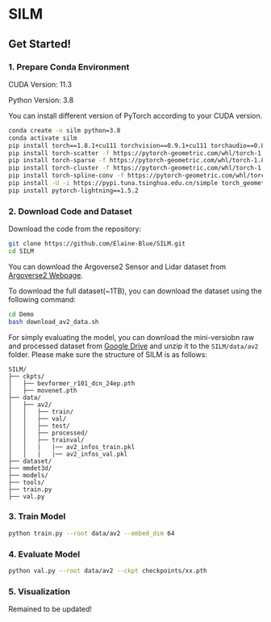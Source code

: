 # SILM

## Get Started!

### 1. Prepare Conda Environment
CUDA Version: 11.3

Python Version: 3.8 

You can install different version of PyTorch according to your CUDA version.

```bash
conda create -n silm python=3.8
conda activate silm
pip install torch==1.8.1+cu111 torchvision==0.9.1+cu111 torchaudio==0.8.1 --extra-index-url https://download.pytorch.org/whl/cu111
pip install torch-scatter -f https://pytorch-geometric.com/whl/torch-1.8.1+cu111.html
pip install torch-sparse -f https://pytorch-geometric.com/whl/torch-1.8.1+cu111.html
pip install torch-cluster -f https://pytorch-geometric.com/whl/torch-1.8.1+cu111.html
pip install torch-spline-conv -f https://pytorch-geometric.com/whl/torch-1.8.1+cu111.html
pip install -U -i https://pypi.tuna.tsinghua.edu.cn/simple torch_geometric==2.5.0
pip install pytorch-lightning==1.5.2 
```

### 2. Download Code and Dataset
Download the code from the repository:
```bash
git clone https://github.com/Elaine-Blue/SILM.git
cd SILM
```
You can download the Argoverse2 Sensor and Lidar dataset from [Argoverse2 Webpage](https://www.argoverse.org/av2.html). 

To download the full dataset(~1TB), you can download the dataset using the following command:
```bash
cd Demo
bash download_av2_data.sh
```
For simply evaluating the model, you can download the mini-versiobn raw and processed dataset from [Google Drive](https://drive.google.com/drive/folders/1vfIjnIX83S5WqlN25ptcSAP1lYo_Hjyt?usp=sharing) and unzip it to the `SILM/data/av2` folder.
Please make sure the structure of SILM is as follows:
```
SILM/
├── ckpts/
│   ├── bevformer_r101_dcn_24ep.pth
│   ├── movenet.pth
├── data/
│   ├── av2/
│   │   ├── train/
│   │   ├── val/
│   │   ├── test/
│   │   ├── processed/
│   │   ├── trainval/
│   │   |   |── av2_infos_train.pkl
│   │   |   |── av2_infos_val.pkl
├── dataset/
├── mmdet3d/
├── models/
├── tools/
├── train.py
├── val.py
```
### 3. Train Model
```bash
python train.py --root data/av2 --embed_dim 64
```

### 4. Evaluate Model
```bash
python val.py --root data/av2 --ckpt checkpoints/xx.pth
```

### 5. Visualization
Remained to be updated!